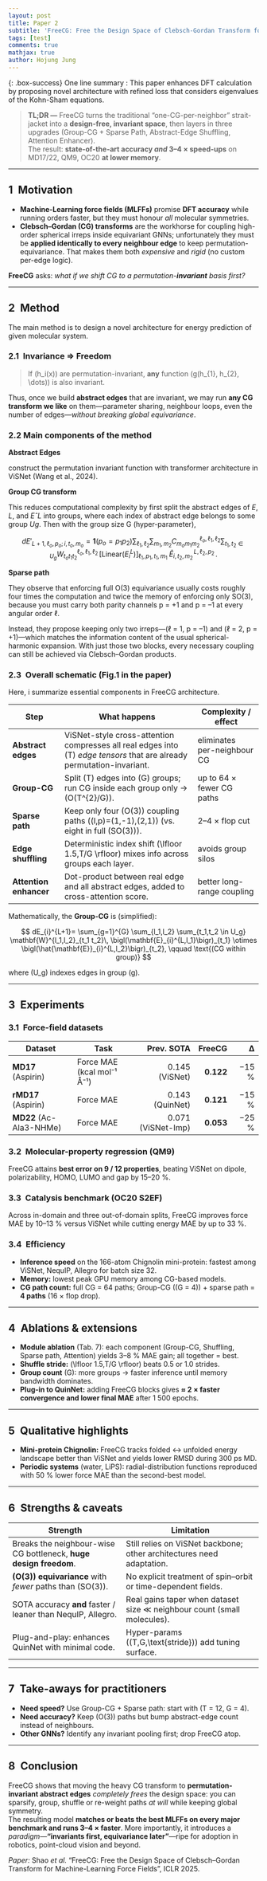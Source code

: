 ```yaml
---
layout: post
title: Paper 2
subtitle: 'FreeCG: Free the Design Space of Clebsch-Gordan Transform for Machine Learning Force Fields'
tags: [test]
comments: true
mathjax: true
author: Hojung Jung
---
```


{: .box-success}
One line summary : This paper enhances DFT calculation by proposing novel architecture with refined loss that considers eigenvalues of the Kohn-Sham equations.

> **TL;DR —** FreeCG turns the traditional “one-CG-per-neighbor” strait-jacket into a **design-free, invariant space**, then layers in three upgrades (Group-CG + Sparse Path, Abstract-Edge Shuffling, Attention Enhancer).  
> The result: **state-of-the-art accuracy *and* 3–4 × speed-ups** on MD17/22, QM9, OC20 **at lower memory**.

---

## 1 Motivation

* **Machine-Learning force fields (MLFFs)** promise **DFT accuracy** while running orders faster, but they must honour *all* molecular symmetries.  
* **Clebsch–Gordan (CG) transforms** are the workhorse for coupling high-order spherical irreps inside equivariant GNNs; unfortunately they must be **applied identically to every neighbour edge** to keep permutation-equivariance. That makes them both *expensive* and *rigid* (no custom per-edge logic).

**FreeCG** asks: *what if we shift CG to a permutation-**invariant** basis first?*

---

## 2 Method

The main method is to design a novel architecture for energy prediction of given molecular system. 


### 2.1 Invariance ⇒ Freedom

> If \(h_i(x)\) are permutation-invariant, **any** function \(g(h_{1}, h_{2}, \dots)\) is also invariant.

Thus, once we build **abstract edges** that are invariant, we may run **any CG transform we like** on them—parameter sharing, neighbour loops, even the number of edges—*without breaking global equivariance*.

### 2.2 Main components of the method

**Abstract Edges**

construct the permutation invariant function with transformer architecture in ViSNet (Wang et al., 2024).

**Group CG transform**

This reduces computational complexity by first split the abstract edges of $E$, $L$, and $EˆL$ into groups, where each index of abstract edge belongs to some group $Ug$.
Then with the group size G (hyper-parameter), 

$$
dE'_{L+1,\ell_{o},p_{o};\,i,t_{o},m_{o}}
= \mathbf{1}\bigl(p_{o}=p_{1}p_{2}\bigr)
\sum_{\ell_{1},\ell_{2}}
\sum_{m_{1},m_{2}}
C^{\ell_{o},\ell_{1},\ell_{2}}_{m_{o}m_{1}m_{2}}
\sum_{t_{1},t_{2}\in U_{g}}
W^{\ell_{o},\ell_{1},\ell_{2}}_{t_{o}t_{1}t_{2}}\,
\bigl[\mathrm{Linear}(E^{L}_{i})\bigr]_{\ell_{1},p_{1},t_{1},m_{1}}
\;\hat{E}^{\,L,\ell_{2},p_{2}}_{i,t_{2},m_{2}}\,.
$$

**Sparse path**

They observe that enforcing full O(3) equivariance usually costs roughly four times the computation and twice the memory of enforcing only SO(3), because you must carry both parity channels p = +1 and p = –1 at every angular order ℓ.

Instead, they propose keeping only two irreps—(ℓ = 1, p = –1) and (ℓ = 2, p = +1)—which matches the information content of the usual spherical-harmonic expansion. With just those two blocks, every necessary coupling can still be achieved via Clebsch–Gordan products.

### 2.3 Overall schematic (Fig.​1 in the paper)

Here, i summarize essential components in FreeCG architecture.

| Step | What happens | Complexity / effect |
|------|--------------|---------------------|
| **Abstract edges** | ViSNet-style cross-attention compresses all real edges into \(T\) *edge tensors* that are already permutation-invariant. | eliminates per-neighbour CG |
| **Group-CG** | Split \(T\) edges into \(G\) groups; run CG inside each group only → \(O(T^{2}/G)\). | up to 64 × fewer CG paths |
| **Sparse path** | Keep only four \(O(3)\) coupling paths \((l,p)=(1,-1),(2,1)\) (vs. eight in full \(SO(3)\)). | 2–4 × flop cut |
| **Edge shuffling** | Deterministic index shift \(\lfloor 1.5\,T/G \rfloor\) mixes info across groups each layer. | avoids group silos |
| **Attention enhancer** | Dot-product between real edge and all abstract edges, added to cross-attention score. | better long-range coupling |

Mathematically, the **Group-CG** is (simplified):

$$
dE_{i}^{L+1}=
\sum_{g=1}^{G}
\sum_{l_1,l_2}
\sum_{t_1,t_2 \in U_g}
\mathbf{W}^{l_1,l_2}_{t_1 t_2}\,
\bigl(\mathbf{E}_{i}^{L,l_1}\bigr)_{t_1}
\otimes
\bigl(\hat{\mathbf{E}}_{i}^{L,l_2}\bigr)_{t_2},
\qquad \text{(CG within group)}
$$

where \(U_g\) indexes edges in group \(g\).

---

## 3 Experiments

### 3.1 Force-field datasets

| Dataset | Task | Prev. SOTA | **FreeCG** | Δ |
|---------|------|-----------:|-----------:|---:|
| **MD17** (Aspirin) | Force MAE (kcal mol⁻¹ Å⁻¹) | 0.145 (ViSNet) | **0.122** | −15 % |
| **rMD17** (Aspirin) | Force MAE | 0.143 (QuinNet) | **0.121** | −15 % |
| **MD22** (Ac-Ala3-NHMe) | Force MAE | 0.071 (ViSNet-Imp) | **0.053** | −25 % |

### 3.2 Molecular-property regression (QM9)

FreeCG attains **best error on 9 / 12 properties**, beating ViSNet on dipole, polarizability, HOMO, LUMO and gap by 15–20 %.

### 3.3 Catalysis benchmark (OC20 S2EF)

Across in-domain and three out-of-domain splits, FreeCG improves force MAE by 10–13 % versus ViSNet while cutting energy MAE by up to 33 %.

### 3.4 Efficiency

* **Inference speed** on the 166-atom Chignolin mini-protein: fastest among ViSNet, NequIP, Allegro for batch size 32.  
* **Memory:** lowest peak GPU memory among CG-based models.  
* **CG path count:** full CG = 64 paths; Group-CG (\(G = 4\)) + sparse path = **4 paths** (16 × flop drop).

---

## 4 Ablations & extensions

* **Module ablation** (Tab. 7): each component (Group-CG, Shuffling, Sparse path, Attention) yields 3–8 % MAE gain; all together = best.  
* **Shuffle stride:** \(\lfloor 1.5\,T/G \rfloor\) beats 0.5 or 1.0 strides.  
* **Group count** \(G\): more groups → faster inference until memory bandwidth dominates.  
* **Plug-in to QuinNet:** adding FreeCG blocks gives **≈ 2 × faster convergence and lower final MAE** after 1 500 epochs.

---

## 5 Qualitative highlights

* **Mini-protein Chignolin:** FreeCG tracks folded ↔ unfolded energy landscape better than ViSNet and yields lower RMSD during 300 ps MD.  
* **Periodic systems** (water, LiPS): radial-distribution functions reproduced with 50 % lower force MAE than the second-best model.

---

## 6 Strengths & caveats

| Strength | Limitation |
|------------|--------------|
| Breaks the neighbour-wise CG bottleneck, **huge design freedom**. | Still relies on ViSNet backbone; other architectures need adaptation. |
| **\(O(3)\) equivariance** with *fewer* paths than \(SO(3)\). | No explicit treatment of spin–orbit or time-dependent fields. |
| SOTA accuracy **and** faster / leaner than NequIP, Allegro. | Real gains taper when dataset size ≪ neighbour count (small molecules). |
| Plug-and-play: enhances QuinNet with minimal code. | Hyper-params (\(T,G,\text{stride}\)) add tuning surface. |

---

## 7 Take-aways for practitioners

* **Need speed?** Use Group-CG + Sparse path: start with \(T = 12, G = 4\).  
* **Need accuracy?** Keep \(O(3)\) paths but bump abstract-edge count instead of neighbours.  
* **Other GNNs?** Identify any invariant pooling first; drop FreeCG atop.

---

## 8 Conclusion

FreeCG shows that moving the heavy CG transform to **permutation-invariant abstract edges** *completely frees* the design space: you can sparsify, group, shuffle or re-weight paths *at will* while keeping global symmetry.  
The resulting model **matches or beats the best MLFFs on every major benchmark and runs 3–4 × faster**. More importantly, it introduces a *paradigm*—**“invariants first, equivariance later”**—ripe for adoption in robotics, point-cloud vision and beyond.

*Paper:* Shao *et al.* “FreeCG: Free the Design Space of Clebsch–Gordan Transform for Machine-Learning Force Fields”, ICLR 2025.


